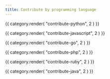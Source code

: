 ```yaml
---
title: Contribute by programming language
---
```


{{ category.render( "contribute-python", 2 ) }}

{{ category.render( "contribute-javascript", 2 ) }}

{{ category.render( "contribute-go", 2 ) }}

{{ category.render( "contribute-php", 2 ) }}

{{ category.render( "contribute-ruby", 2 ) }}

{{ category.render( "contribute-java", 2 ) }}
